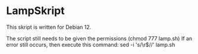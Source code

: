 # LampSkript
This skript is written for Debian 12.

The script still needs to be given the permissions
(chmod 777 lamp.sh)
If an error still occurs, then execute this command: sed -i 's/\r$//' lamp.sh
